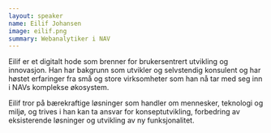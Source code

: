 ```yaml
---
layout: speaker
name: Eilif Johansen
image: eilif.png
summary: Webanalytiker i NAV
---
```

Eilif er et digitalt hode som brenner for brukersentrert utvikling og innovasjon. Han har bakgrunn som utvikler og selvstendig konsulent og har høstet erfaringer fra små og store virksomheter som han nå tar med seg inn i NAVs komplekse økosystem.

Eilif tror på bærekraftige løsninger som handler om mennesker, teknologi og miljø, og trives i han kan ta ansvar for konseptutvikling, forbedring av eksisterende løsninger og utvikling av ny funksjonalitet.
